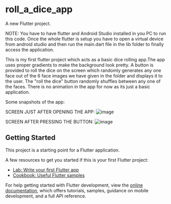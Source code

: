 # roll_a_dice_app

A new Flutter project.

NOTE: You have to have flutter and Android Studio installed in you PC to run this code.
Once the whole flutter is setup you have to open a virtual device from android studio and then run the main.dart file in the lib folder to finally access the application.  

This is my first flutter project which acts as a basic dice rolling app.The app uses proper gradients to make the background look pretty. A button is provided to roll the dice on the screen which randomly generates any one face out of the 6 face images we have given in the folder and displays it to the user. The "roll the dice" button randomly shuffles between any one of the faces. There is no animation in the app for now as its just a basic application.

Some snapshots of the app:

SCREEN JUST AFTER OPENING THE APP:
![image](https://github.com/ayush-raj26/Basic-Roll-a-Dice-App/assets/121502079/3aa18da7-d9d2-47eb-a8aa-05703046719a)

SCREEN AFTER PRESSING THE BUTTON:
![image](https://github.com/ayush-raj26/Basic-Roll-a-Dice-App/assets/121502079/a1eb8fe4-3a46-4695-a7b0-7ea0d6d5366f)


## Getting Started

This project is a starting point for a Flutter application.

A few resources to get you started if this is your first Flutter project:

- [Lab: Write your first Flutter app](https://docs.flutter.dev/get-started/codelab)
- [Cookbook: Useful Flutter samples](https://docs.flutter.dev/cookbook)

For help getting started with Flutter development, view the
[online documentation](https://docs.flutter.dev/), which offers tutorials,
samples, guidance on mobile development, and a full API reference.
